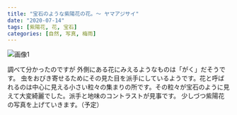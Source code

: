 ```yaml
---
title: "宝石のような紫陽花の花。〜 ヤマアジサイ"
date: "2020-07-14"
tags: [紫陽花, 花, 宝石]
categories: [自然, 写真, 梅雨]
---
```


![画像1](https://assets.st-note.com/img/1594654117194-g6X2evNGLD.jpg)

調べて分かったのですが 外側にある花にみえるようなものは「がく」だそうです。 虫をおびき寄せるためにその見た目を派手にしているようです。花と呼ばれるのは中心に見える小さい粒々の集まりの所です。その粒々が宝石のように見えて大変綺麗でした。派手と地味のコントラストが見事です。 少しづつ紫陽花の写真を上げていきます。（予定）
